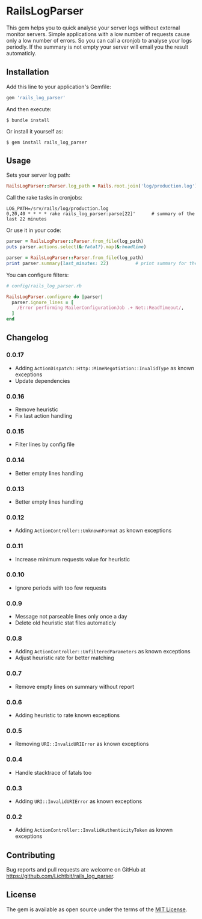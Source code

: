 # RailsLogParser

This gem helps you to quick analyse your server logs without external monitor servers. Simple applications with a low number of requests cause only a low number of errors. So you can call a cronjob to analyse your logs periodly. If the summary is not empty your server will email you the result automaticly.

## Installation

Add this line to your application's Gemfile:

```ruby
gem 'rails_log_parser'
```

And then execute:

    $ bundle install

Or install it yourself as:

    $ gem install rails_log_parser

## Usage

Sets your server log path:

```ruby
RailsLogParser::Parser.log_path = Rails.root.join('log/production.log')
```

Call the rake tasks in cronjobs:

```
LOG_PATH=/srv/rails/log/production.log
0,20,40 * * * * rake rails_log_parser:parse[22]'      # summary of the last 22 minutes
```

Or use it in your code:

```ruby
parser = RailsLogParser::Parser.from_file(log_path)
puts parser.actions.select(&:fatal?).map(&:headline)
```

```ruby
parser = RailsLogParser::Parser.from_file(log_path)
print parser.summary(last_minutes: 22)          # print summary for the last 22 minutes
```

You can configure filters:

```ruby
# config/rails_log_parser.rb

RailsLogParser.configure do |parser|
  parser.ignore_lines = [
    /Error performing MailerConfigurationJob .+ Net::ReadTimeout/,
  ]
end
```


## Changelog

### 0.0.17

* Adding `ActionDispatch::Http::MimeNegotiation::InvalidType` as known exceptions
* Update dependencies

### 0.0.16

* Remove heuristic
* Fix last action handling

### 0.0.15

* Filter lines by config file

### 0.0.14

* Better empty lines handling

### 0.0.13

* Better empty lines handling

### 0.0.12

* Adding `ActionController::UnknownFormat` as known exceptions

### 0.0.11

* Increase minimum requests value for heuristic

### 0.0.10

* Ignore periods with too few requests

### 0.0.9

* Message not parseable lines only once a day
* Delete old heuristic stat files automaticly

### 0.0.8

* Adding `ActionController::UnfilteredParameters` as known exceptions
* Adjust heuristic rate for better matching

### 0.0.7

* Remove empty lines on summary without report

### 0.0.6

* Adding heuristic to rate known exceptions

### 0.0.5

* Removing `URI::InvalidURIError` as known exceptions

### 0.0.4

* Handle stacktrace of fatals too

### 0.0.3

* Adding `URI::InvalidURIError` as known exceptions

### 0.0.2

* Adding `ActionController::InvalidAuthenticityToken` as known exceptions

## Contributing

Bug reports and pull requests are welcome on GitHub at https://github.com/Lichtbit/rails_log_parser.


## License

The gem is available as open source under the terms of the [MIT License](https://opensource.org/licenses/MIT).
